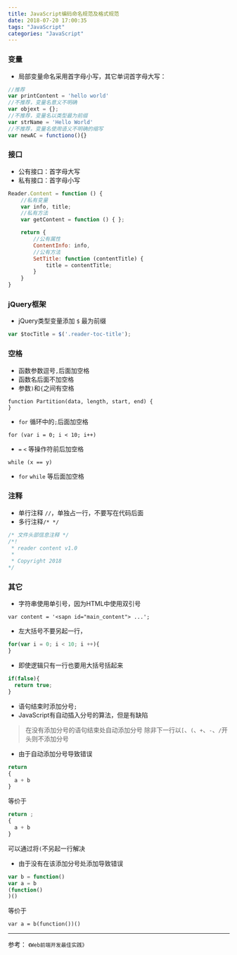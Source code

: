 ```yaml
---
title: JavaScript编码命名规范及格式规范
date: 2018-07-20 17:00:35
tags: "JavaScript"
categories: "JavaScript"
---
```


### 变量

- 局部变量命名采用首字母小写，其它单词首字母大写：

```js
//推荐
var printContent = 'hello world' 
//不推荐，变量名意义不明确
var objext = {};
//不推荐，变量名以类型最为前缀
var strName = 'Hello World'
//不推荐，变量名使用语义不明确的缩写
var newAC = functiono(){}
```

### 接口
- 公有接口：首字母大写
- 私有接口：首字母小写

```js
Reader.Content = function () {
    //私有变量
    var info, title;
    //私有方法
    var getContent = function () { };

    return {
        //公有属性
        ContentInfo: info,
        //公有方法
        SetTitle: function (contentTitle) {
            title = contentTitle;
        }
    }
}
```

### jQuery框架
- jQuery类型变量添加 `$` 最为前缀

```js
var $tocTitle = $('.reader-toc-title');
```
### 空格
- 函数参数逗号`,`后面加空格
- 函数名后面不加空格
- 参数`)`和`{`之间有空格

```
function Partition(data, length, start, end) {
}
```

- `for` 循环中的`;`后面加空格

```
for (var i = 0; i < 10; i++) 
```
- `=` `<` 等操作符前后加空格

```
while (x == y)
```
-  `for` `while` 等后面加空格

### 注释
- 单行注释 `//`，单独占一行，不要写在代码后面
- 多行注释`/* */`

```js
/* 文件头部信息注释 */
/*!
 * reader content v1.0
 *
 * Copyright 2018
*/
```
### 其它

-  字符串使用单引号，因为HTML中使用双引号

```
var content = '<sapn id="main_content"> ...';
```

- 左大括号不要另起一行，

```js
for(var i = 0; i < 10; i ++){
}
```
- 即使逻辑只有一行也要用大括号括起来

```js
if(false){
  return true;
}
```
- 语句结束时添加分号`;`
- JavaScript有自动插入分号的算法，但是有缺陷

>在没有添加分号的语句结束处自动添加分号
除非下一行以`[`、`(`、`+`、`-`、`/`开头则不添加分号

- 由于自动添加分号导致错误

```js
return 
{
  a + b
}
```
等价于

```js
return ;
{
  a + b
}
```
可以通过将`(`不另起一行解决
- 由于没有在该添加分号处添加导致错误

```js
var b = function()
var a = b
(function()
)()
```
等价于

```
var a = b(function())()
```

-----
参考：  `《Web前端开发最佳实践》`